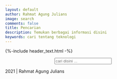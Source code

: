 ```yaml
---
layout: default
author: Rahmat Agung Julians
image: search
comments: false
title: Pencarian
description: Temukan berbagai informasi disini
keywords: cari tentang teknologi
---
```

{%-include header_text.html -%}
<div id="search-container">
  <center>
  <input type="text" id="search-input" class="form-control forsearch" placeholder="cari disini ..." />
  </center>
  <ul id="results-container"></ul>
</div>


<script src="{{ "/assets/js/search.min.js"  | relative_url }}" type="text/javascript"></script>
<script>
  SimpleJekyllSearch({
    searchInput: document.getElementById('search-input'),
    resultsContainer: document.getElementById('results-container'),
    json: '{{ site.baseurl }}/postingan.json',
    searchResultTemplate: '<li><a href="{url}?query={query}" title="{desc}" class="local-link result">{title}</a></li>',
    noResultsText: 'Hasil tidak ditemukan',
    limit: 10,
    fuzzy: false,
    exclude: []
  });
</script>
<div class="row">
  <div class="col-sm-3 text-muted text-right small"></div>
  <p class="post-meta">2021 |  Rahmat Agung Julians</p>
</div>